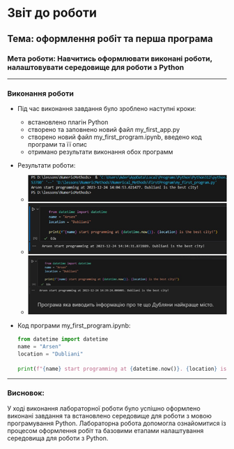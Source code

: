 # Звіт до роботи
## Тема: оформлення робіт та перша програма
### Мета роботи: Навчитись оформлювати виконані роботи, налаштовувати середовище для роботи з Python

---
### Виконання роботи
* Під час виконання завдання було зроблено наступні кроки:
    - встановлено плагін Python
    - створено та заповнено новий файл my_first_app.py
    - створено новий файл my_first_program.ipynb, введено код програми та її опис 
    - отримано результати виконання обох программ
* Результати роботи:
    - ![Скріншот 1](./pictures/1.jpg)
    - ![Скріншот 2](./pictures/2.jpg)
    - ![Скріншот 3](./pictures/3.jpg)

* Код програми my_first_program.ipynb:
    ```python
    from datetime import datetime
    name = "Arsen"
    location = "Dubliani"

    print(f"{name} start programming at {datetime.now()}. {location} is the best city!")
    ```

---
### Висновок:
У ході виконання лабораторної роботи було успішно оформлено виконані завдання та встановлено середовище для роботи з мовою програмування Python. Лабораторна робота допомогла ознайомитися із процесом оформлення робіт та базовими етапами налаштування середовища для роботи з Python. 